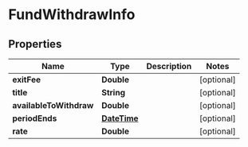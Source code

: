 
# FundWithdrawInfo

## Properties
Name | Type | Description | Notes
------------ | ------------- | ------------- | -------------
**exitFee** | **Double** |  |  [optional]
**title** | **String** |  |  [optional]
**availableToWithdraw** | **Double** |  |  [optional]
**periodEnds** | [**DateTime**](DateTime.md) |  |  [optional]
**rate** | **Double** |  |  [optional]



